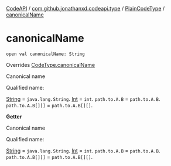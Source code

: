 [CodeAPI](../../index.md) / [com.github.jonathanxd.codeapi.type](../index.md) / [PlainCodeType](index.md) / [canonicalName](.)

# canonicalName

`open val canonicalName: String`

Overrides [CodeType.canonicalName](../-code-type/canonical-name.md)

Canonical name

Qualified name:

[String](#) = `java.lang.String`.
[Int](#) = `int`.
`path.to.A.B` = `path.to.A.B`.
`path.to.A.B[][]` = `path.to.A.B[][]`.

**Getter**

Canonical name

Qualified name:

[String](#) = `java.lang.String`.
[Int](#) = `int`.
`path.to.A.B` = `path.to.A.B`.
`path.to.A.B[][]` = `path.to.A.B[][]`.

